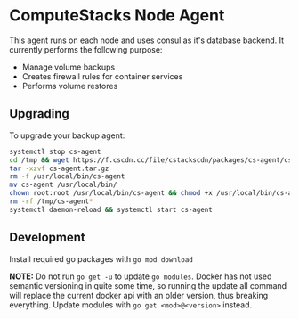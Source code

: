 # ComputeStacks Node Agent

This agent runs on each node and uses consul as it's database backend. It currently performs the following purpose:

* Manage volume backups
* Creates firewall rules for container services
* Performs volume restores

## Upgrading

To upgrade your backup agent:

```bash
systemctl stop cs-agent
cd /tmp && wget https://f.cscdn.cc/file/cstackscdn/packages/cs-agent/cs-agent.tar.gz
tar -xzvf cs-agent.tar.gz
rm -f /usr/local/bin/cs-agent
mv cs-agent /usr/local/bin/
chown root:root /usr/local/bin/cs-agent && chmod +x /usr/local/bin/cs-agent
rm -rf /tmp/cs-agent*
systemctl daemon-reload && systemctl start cs-agent
```

## Development

Install required go packages with `go mod download`

**NOTE:** Do not run `go get -u` to update `go modules`. Docker has not used semantic versioning in quite some time, so running the update all command will replace the current docker api with an older version, thus breaking everything.
Update modules with `go get <mod>@<version>` instead.

